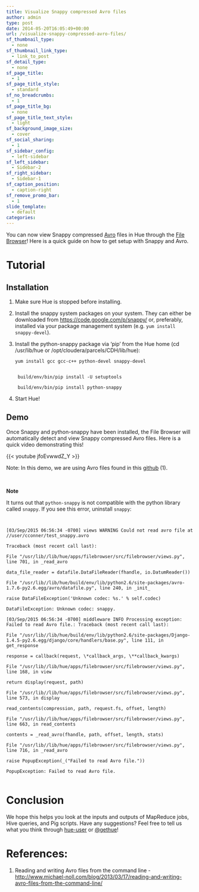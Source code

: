 ```yaml
---
title: Visualize Snappy compressed Avro files
author: admin
type: post
date: 2014-05-20T16:05:49+00:00
url: /visualize-snappy-compressed-avro-files/
sf_thumbnail_type:
  - none
sf_thumbnail_link_type:
  - link_to_post
sf_detail_type:
  - none
sf_page_title:
  - 1
sf_page_title_style:
  - standard
sf_no_breadcrumbs:
  - 1
sf_page_title_bg:
  - none
sf_page_title_text_style:
  - light
sf_background_image_size:
  - cover
sf_social_sharing:
  - 1
sf_sidebar_config:
  - left-sidebar
sf_left_sidebar:
  - Sidebar-2
sf_right_sidebar:
  - Sidebar-1
sf_caption_position:
  - caption-right
sf_remove_promo_bar:
  - 1
slide_template:
  - default
categories:
---
```


You can now view Snappy compressed <a href="http://avro.apache.org/" target="_blank" rel="noopener noreferrer">Avro</a> files in Hue through the [File Browser][1]! Here is a quick guide on how to get setup with Snappy and Avro.

#

# Tutorial

## Installation

1. Make sure Hue is stopped before installing.
2. Install the snappy system packages on your system. They can either be downloaded from <https://code.google.com/p/snappy/> or, preferably, installed via your package management system (e.g. `yum install snappy-devel`).
3. Install the python-snappy package via ‘pip’ from the Hue home (cd /usr/lib/hue or /opt/cloudera/parcels/CDH/lib/hue):
   <pre><code class="bash">yum install gcc gcc-c++ python-devel snappy-devel


    build/env/bin/pip install -U setuptools

    build/env/bin/pip install python-snappy</code></pre>

4. Start Hue!

## Demo

Once Snappy and python-snappy have been installed, the File Browser will automatically detect and view Snappy compressed Avro files. Here is a quick video demonstrating this!

{{< youtube jfoEvwwdZ_Y >}}

Note: In this demo, we are using Avro files found in this [github][2] (1).

&nbsp;

**Note**

It turns out that `python-snappy` is not compatible with the python library called `snappy`. If you see this error, uninstall `snappy`:

<pre><code class="bash">

[03/Sep/2015 06:56:34 -0700] views WARNING Could not read avro file at //user/cconner/test_snappy.avro

Traceback (most recent call last):

File "/usr/lib//lib/hue/apps/filebrowser/src/filebrowser/views.py", line 701, in _read_avro

data_file_reader = datafile.DataFileReader(fhandle, io.DatumReader())

File "/usr/lib//lib/hue/build/env/lib/python2.6/site-packages/avro-1.7.6-py2.6.egg/avro/datafile.py", line 240, in _init_

raise DataFileException('Unknown codec: %s.' % self.codec)

DataFileException: Unknown codec: snappy.

[03/Sep/2015 06:56:34 -0700] middleware INFO Processing exception: Failed to read Avro file.: Traceback (most recent call last):

File "/usr/lib//lib/hue/build/env/lib/python2.6/site-packages/Django-1.4.5-py2.6.egg/django/core/handlers/base.py", line 111, in get_response

response = callback(request, \*callback_args, \**callback_kwargs)

File "/usr/lib//lib/hue/apps/filebrowser/src/filebrowser/views.py", line 168, in view

return display(request, path)

File "/usr/lib//lib/hue/apps/filebrowser/src/filebrowser/views.py", line 573, in display

read_contents(compression, path, request.fs, offset, length)

File "/usr/lib//lib/hue/apps/filebrowser/src/filebrowser/views.py", line 663, in read_contents

contents = _read_avro(fhandle, path, offset, length, stats)

File "/usr/lib//lib/hue/apps/filebrowser/src/filebrowser/views.py", line 716, in _read_avro

raise PopupException(_("Failed to read Avro file."))

PopupException: Failed to read Avro file.

</code></pre>

#

# Conclusion

We hope this helps you look at the inputs and outputs of MapReduce jobs, Hive queries, and Pig scripts. Have any suggestions? Feel free to tell us what you think through [hue-user][3] or [@gethue][4]!

#

# References:

1. Reading and writing Avro files from the command line - <http://www.michael-noll.com/blog/2013/03/17/reading-and-writing-avro-files-from-the-command-line/>

[1]: https://gethue.com/category/file-browser/
[2]: https://github.com/miguno/avro-cli-examples
[3]: https://groups.google.com/a/cloudera.org/forum/?fromgroups#!forum/hue-user
[4]: https://twitter.com/gethue
